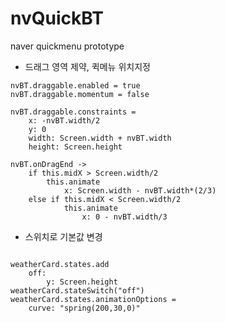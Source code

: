 # nvQuickBT
naver quickmenu prototype

- 드래그 영역 제약, 퀵메뉴 위치지정

```
nvBT.draggable.enabled = true
nvBT.draggable.momentum = false

nvBT.draggable.constraints = 
	x: -nvBT.width/2
	y: 0 
	width: Screen.width + nvBT.width
	height: Screen.height

nvBT.onDragEnd ->
	if this.midX > Screen.width/2
		this.animate
			x: Screen.width - nvBT.width*(2/3)
	else if this.midX < Screen.width/2
			this.animate
				x: 0 - nvBT.width/3
```


- 스위치로 기본값 변경
```

weatherCard.states.add 
	off:
		y: Screen.height
weatherCard.stateSwitch("off")
weatherCard.states.animationOptions = 
	curve: "spring(200,30,0)"
```
